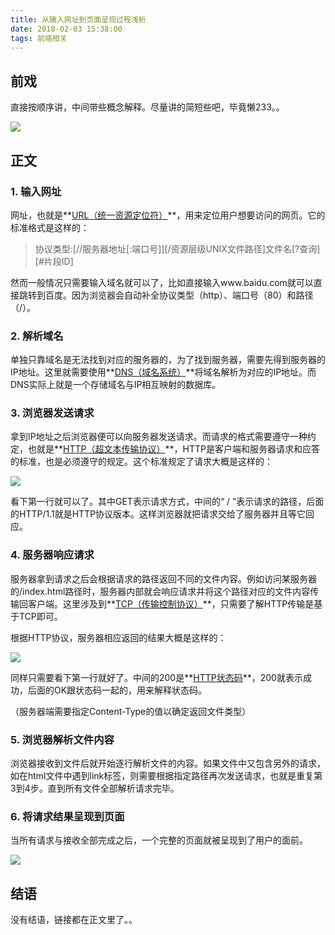 ```yaml
---
title: 从输入网址到页面呈现过程浅析
date: 2018-02-03 15:38:00
tags: 前端相关
---
```


## 前戏

直接按顺序讲，中间带些概念解释。尽量讲的简短些吧，毕竟懒233。。

![](http://p4nfph69y.bkt.clouddn.com/z5s4g.png)

## 正文

### 1. 输入网址

网址，也就是**[URL（统一资源定位符）](https://zh.wikipedia.org/wiki/%E7%BB%9F%E4%B8%80%E8%B5%84%E6%BA%90%E5%AE%9A%E4%BD%8D%E7%AC%A6)**，用来定位用户想要访问的网页。它的标准格式是这样的：

> 协议类型:[//服务器地址[:端口号]][/资源层级UNIX文件路径]文件名[?查询][#片段ID]

然而一般情况只需要输入域名就可以了，比如直接输入www.baidu.com就可以直接跳转到百度。因为浏览器会自动补全协议类型（http）、端口号（80）和路径（/）。

### 2. 解析域名

单独只靠域名是无法找到对应的服务器的，为了找到服务器，需要先得到服务器的IP地址。这里就需要使用**[DNS（域名系统）](https://zh.wikipedia.org/wiki/%E5%9F%9F%E5%90%8D%E7%B3%BB%E7%BB%9F)**将域名解析为对应的IP地址。而DNS实际上就是一个存储域名与IP相互映射的数据库。

### 3. 浏览器发送请求

拿到IP地址之后浏览器便可以向服务器发送请求。而请求的格式需要遵守一种约定，也就是**[HTTP（超文本传输协议）](https://zh.wikipedia.org/wiki/%E8%B6%85%E6%96%87%E6%9C%AC%E4%BC%A0%E8%BE%93%E5%8D%8F%E8%AE%AE)**，HTTP是客户端和服务器请求和应答的标准，也是必须遵守的规定。这个标准规定了请求大概是这样的：

![](http://p4nfph69y.bkt.clouddn.com/a3r8h.png)

看下第一行就可以了。其中GET表示请求方式，中间的“ / ”表示请求的路径，后面的HTTP/1.1就是HTTP协议版本。这样浏览器就把请求交给了服务器并且等它回应。

### 4. 服务器响应请求

服务器拿到请求之后会根据请求的路径返回不同的文件内容。例如访问某服务器的/index.html路径时，服务器内部就会响应请求并将这个路径对应的文件内容传输回客户端。这里涉及到**[TCP（传输控制协议）](https://zh.wikipedia.org/wiki/%E4%BC%A0%E8%BE%93%E6%8E%A7%E5%88%B6%E5%8D%8F%E8%AE%AE)**，只需要了解HTTP传输是基于TCP即可。

根据HTTP协议，服务器相应返回的结果大概是这样的：

![](http://p4nfph69y.bkt.clouddn.com/wyavg.png)

同样只需要看下第一行就好了。中间的200是**[HTTP状态码](https://zh.wikipedia.org/wiki/HTTP%E7%8A%B6%E6%80%81%E7%A0%81)**，200就表示成功，后面的OK跟状态码一起的，用来解释状态码。

（服务器端需要指定Content-Type的值以确定返回文件类型）

### 5. 浏览器解析文件内容

浏览器接收到文件后就开始逐行解析文件的内容。如果文件中又包含另外的请求，如在html文件中遇到link标签，则需要根据指定路径再次发送请求，也就是重复第3到4步。直到所有文件全部解析请求完毕。

### 6. 将请求结果呈现到页面

当所有请求与接收全部完成之后，一个完整的页面就被呈现到了用户的面前。

![](http://p4nfph69y.bkt.clouddn.com/lw0gc.png)

## 结语

没有结语，链接都在正文里了。。

